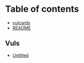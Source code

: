# Table of contents

* [vulcards](README.md)
* [README](articles.md)

## Vuls

* [Untitled](vuls/untitled.md)

